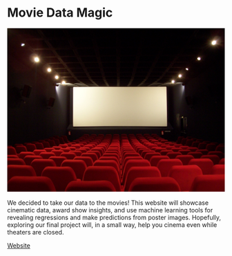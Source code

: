 # Movie Data Magic

![Theater](static/images/theater.jpg)

We decided to take our data to the movies! This website will showcase cinematic data, award show insights, and use machine learning tools for revealing regressions and make predictions from poster images. Hopefully, exploring our final project will, in a small way, help you  cinema even while theaters are closed.

[Website](https://nalnajjar.github.io/Movie-Data-Magic/)


